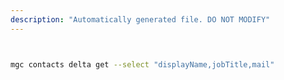 ```yaml
---
description: "Automatically generated file. DO NOT MODIFY"
---
```


```bash


mgc contacts delta get --select "displayName,jobTitle,mail"

```